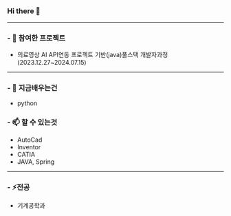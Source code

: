 ### Hi there 👋

---

<!--
**phanik0/phanik0** is a ✨ _special_ ✨ repository because its `README.md` (this file) appears on your GitHub profile.

Here are some ideas to get you started:

- 🔭 I’m currently working on ...
- 🌱 I’m currently learning ...
- 👯 I’m looking to collaborate on ...
- 🤔 I’m looking for help with ...
- 💬 Ask me about ...
- 📫 How to reach me: ...
- 😄 Pronouns: ...
- ⚡ Fun fact: ...
-->

### - 🔭 참여한 프로젝트
* 의료영상 AI API연동 프로젝트 기반(java)풀스택 개발자과정(2023.12.27~2024.07.15)

---

### - 🌱 지금배우는건
* python<br>
### - 📫 할 수 있는것
* AutoCad<br>
* Inventor<br>
* CATIA<br>
* JAVA, Spring<br>


---

### - ⚡전공
* 기계공학과



